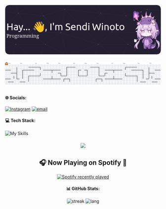 <div align="center">
  <img src="img/github-header-image.png"  />
</div>

#####
<picture>
  <source media="(prefers-color-scheme: dark)" srcset="https://raw.githubusercontent.com/senshiner/senshiner/output/pacman-contribution-graph-dark.svg">
  <source media="(prefers-color-scheme: light)" srcset="https://raw.githubusercontent.com/senshiner/senshiner/output/pacman-contribution-graph.svg">
  <img alt="pacman contribution graph" src="https://raw.githubusercontent.com/senshiner/senshiner/output/pacman-contribution-graph.svg">
</picture>

#####

#### 🌐 Socials:
[![Instagram](https://img.shields.io/badge/Instagram-%23E4405F.svg?logo=Instagram&logoColor=white)](https://instagram.com/senspirify) [![email](https://img.shields.io/badge/Email-D14836?logo=gmail&logoColor=white)](mailto:sendi.w20@gmail.com) 

#### 💻 Tech Stack:
![My Skills](https://skillicons.dev/icons?i=js,html,python,css&theme=dark)

#####
<div align="center">
  <img height="200" src="https://pbs.twimg.com/media/GHP9V1XWoAEv9-m.jpg"  />
</div>
<div align="center">
  <h2>🎧 Now Playing on Spotify 🎵</h2>

  <a href="https://open.spotify.com/user/31mhedlvguhecy63xl2mabfwntl4">
    <img src="https://spotify-recently-played-readme.vercel.app/api?user=31mhedlvguhecy63xl2mabfwntl4&count=1&unique=true" alt="Spotify recently played"  />
  </a>

#### 📊 GitHub Stats:
![streak](https://nirzak-streak-stats.vercel.app/?user=senshiner&theme=catppuccin_mocha&hide_border=false) ![lang](https://github-readme-stats.vercel.app/api/top-langs/?username=senshiner&theme=catppuccin_mocha&hide_border=false&include_all_commits=false&count_private=false&layout=compact)
</div>